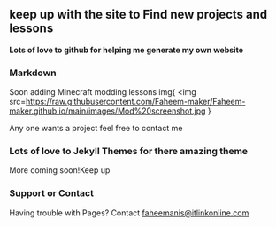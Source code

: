 ## keep up with the site to Find new projects and lessons 




**Lots of love to github for helping me generate my own website**
### Markdown

Soon adding Minecraft modding lessons
    img{
        <img src=https://raw.githubusercontent.com/Faheem-maker/Faheem-maker.github.io/main/images/Mod%20screenshot.jpg
        }


Any one wants a project feel free to contact me

### Lots of love to Jekyll Themes for there amazing theme

More coming soon!Keep up
### Support or Contact

Having trouble with Pages? Contact faheemanis@itlinkonline.com

